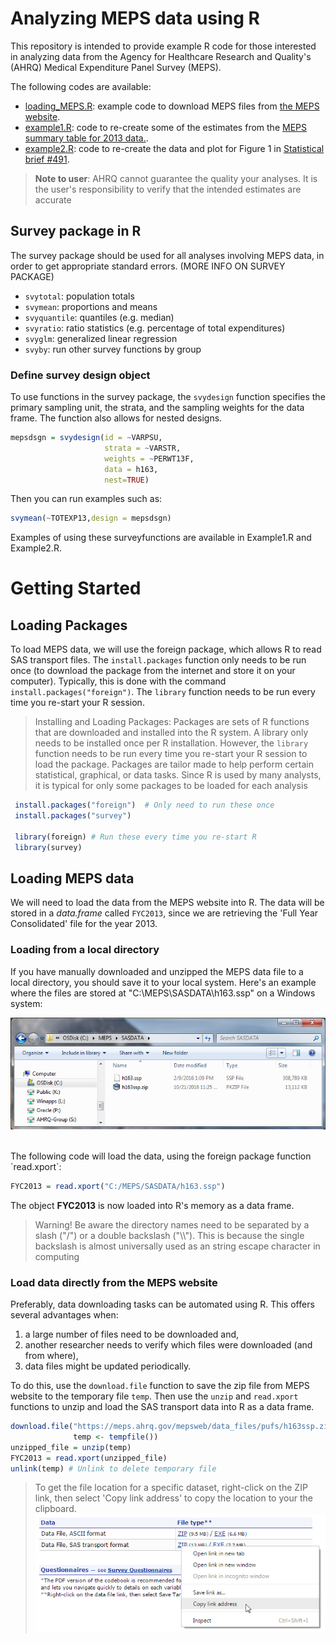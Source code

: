 # Analyzing MEPS data using R

This repository is intended to provide example R code for those interested in analyzing data from the Agency for Healthcare Research and Quality's (AHRQ) Medical Expenditure Panel Survey (MEPS). 

The following codes are available:
* [loading_MEPS.R](loading_MEPS.R): example code to download MEPS files from [the MEPS website](https://meps.ahrq.gov/mepsweb/data_stats/download_data_files.jsp).
* [example1.R](example_1.R): code to re-create some of the estimates from the [MEPS summary table for 2013 data.](https://meps.ahrq.gov/mepsweb/data_stats/tables_compendia_hh_interactive.jsp?_SERVICE=MEPSSocket0&_PROGRAM=MEPSPGM.TC.SAS&File=HCFY2013&Table=HCFY2013_PLEXP_%40&VAR1=AGE&VAR2=SEX&VAR3=RACETH5C&VAR4=INSURCOV&VAR5=POVCAT13&VAR6=REGION&VAR7=HEALTH&VARO1=4+17+44+64&VARO2=1&VARO3=1&VARO4=1&VARO5=1&VARO6=1&VARO7=1&_Debug=).
* [example2.R](example_2.R): code to re-create the data and plot for Figure 1 in [Statistical brief \#491](https://meps.ahrq.gov/data_files/publications/st491/stat491.shtml).

> <b>Note to user</b>: AHRQ cannot guarantee the quality your analyses. It is the user's responsibility to verify that the intended estimates are accurate

## Survey package in R

The survey package should be used for all analyses involving MEPS data, in order to get appropriate standard errors. (MORE INFO ON SURVEY PACKAGE)

*   `svytotal`: population totals
*   `svymean`: proportions and means
*   `svyquantile`: quantiles (e.g. median)
*   `svyratio`: ratio statistics (e.g. percentage of total expenditures)
*   `svyglm`: generalized linear regression
*   `svyby`: run other survey functions by group


### Define survey design object

To use functions in the survey package, the `svydesign` function specifies the primary sampling unit, the strata, and the sampling weights for the data frame. The function also allows for nested designs.

``` r
mepsdsgn = svydesign(id = ~VARPSU, 
                     strata = ~VARSTR, 
                     weights = ~PERWT13F, 
                     data = h163, 
                     nest=TRUE)  
```

Then you can run examples such as:
```r
svymean(~TOTEXP13,design = mepsdsgn)  
```

Examples of using these surveyfunctions are available in Example1.R and Example2.R.



# Getting Started


## Loading Packages


To load MEPS data, we will use the foreign package, which allows R to read SAS transport files. The `install.packages` function only needs to be run once (to download the package from the internet and store it on your computer). Typically, this is done with the command `install.packages("foreign")`. The `library` function needs to be run every time you re-start your R session.

> Installing and Loading Packages: Packages are sets of R functions that are downloaded and installed into the R system. A library only needs to be installed once per R installation. However, the `library` function needs to be run every time you re-start your R session to load the package. Packages are tailor made to help perform certain statistical, graphical, or data tasks. Since R is used by many analysts, it is typical for only some packages to be loaded for each analysis 


``` r
 install.packages("foreign")  # Only need to run these once
 install.packages("survey")
 
 library(foreign) # Run these every time you re-start R
 library(survey)
```

## Loading MEPS data

We will need to load the data from the MEPS website into R. The data will be stored in a *data.frame* called `FYC2013`, since we are retrieving the 'Full Year Consolidated' file for the year 2013.


### Loading from a local directory

If you have manually downloaded and unzipped the MEPS data file to a local directory, you should save it to your local system. Here's an example where the files are stored at "C:\\MEPS\\SASDATA\\h163.ssp" on a Windows system:

![](images/Option1_Fig2.png)

<br>
The following code will load the data, using the foreign package function `read.xport`:

``` r
FYC2013 = read.xport("C:/MEPS/SASDATA/h163.ssp")
```
The object **FYC2013** is now loaded into R's memory as a data frame. 

> Warning! Be aware the directory names need to be separated by a slash ("/") or a double backslash ("\\\\"). This is because the single backslash is almost universally used as an string escape character in computing

### Load data directly from the MEPS website

Preferably, data downloading tasks can be automated using R. This offers several advantages when:

1. a large number of files need to be downloaded and,
2. another researcher needs to verify which files were downloaded (and from where),
3. data files might be updated periodically.

To do this, use the `download.file` function to save the zip file from MEPS website to the temporary file `temp`. Then use the `unzip` and `read.xport` functions to unzip and load the SAS transport data into R as a data frame.

``` r
download.file("https://meps.ahrq.gov/mepsweb/data_files/pufs/h163ssp.zip",
              temp <- tempfile())
unzipped_file = unzip(temp)
FYC2013 = read.xport(unzipped_file)
unlink(temp) # Unlink to delete temporary file
```

> To get the file location for a specific dataset, right-click on the ZIP link, then select 'Copy link address' to copy the location to your the clipboard.  
![](images/copy_link_address.png) 

